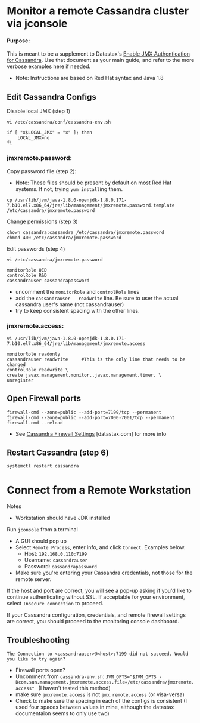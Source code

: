 # Monitor a remote Cassandra cluster via **jconsole**
#### Purpose: 
This is meant to be a supplement to Datastax's [Enable JMX Authentication for Cassandra](https://docs.datastax.com/en/cassandra/2.1/cassandra/security/secureJmxAuthentication.html). Use that document as your main guide, and refer to the more verbose examples here if needed. 
- Note: Instructions are based on Red Hat syntax and Java 1.8

## Edit Cassandra Configs

Disable local JMX (step 1)

`vi /etc/cassandra/conf/cassandra-env.sh`
```
if [ "x$LOCAL_JMX" = "x" ]; then
    LOCAL_JMX=no
fi
```

### **jmxremote.password**:
Copy password file (step 2):
- Note: These files should be present by default on most Red Hat systems. If not, trying `yum install`ing them. 
```
cp /usr/lib/jvm/java-1.8.0-openjdk-1.8.0.171-7.b10.el7.x86_64/jre/lib/management/jmxremote.password.template /etc/cassandra/jmxremote.password
```

Change permissions (step 3)
```
chown cassandra:cassandra /etc/cassandra/jmxremote.password
chmod 400 /etc/cassandra/jmxremote.password
```

Edit passwords (step 4)

`vi /etc/cassandra/jmxremote.password`

```
monitorRole QED
controlRole R&D
cassandrauser cassandrapassword
```
- uncomment the `monitorRole` and `controlRole` lines
- add the `cassandrauser   readwrite` line. Be sure to user the actual cassandra user's name (not cassandrauser)
- try to keep consistent spacing with the other lines. 

### **jmxremote.access**:
`vi /usr/lib/jvm/java-1.8.0-openjdk-1.8.0.171-7.b10.el7.x86_64/jre/lib/management/jmxremote.access`

```
monitorRole readonly
cassandrauser readwrite     #This is the only line that needs to be changed
controlRole readwrite \
create javax.management.monitor.,javax.management.timer. \
unregister
```


## Open Firewall ports

```
firewall-cmd --zone=public --add-port=7199/tcp --permanent
firewall-cmd --zone=public --add-port=7000-7001/tcp --permanent
firewall-cmd --reload
```

- See [Cassandra Firewall Settings](https://docs.datastax.com/en/cassandra/2.1/cassandra/security/secureFireWall_r.html) [datastax.com] for more info

## Restart Cassandra (step 6)
```
systemctl restart cassandra
```

# Connect from a Remote Workstation
Notes
- Workstation should have JDK installed

Run `jconsole` from a terminal
- A GUI should pop up
- Select `Remote Process`, enter info, and click `Connect`. Examples below.
    - Host: `192.168.0.110:7199`
    - Username: `cassandrauser`
    - Password: `cassandrapassword`
- Make sure you're entering your Cassandra credentials, not those for the remote server. 

If the host and port are correct, you will see a pop-up asking if you'd like to continue authenticating without SSL. If acceptable for your environment, select `Insecure connection` to proceed. 

If your Cassandra configuration, credentials, and remote firewall settings are correct, you should proceed to the monitoring console dashboard. 

## Troubleshooting
`The Connection to <cassandrauser>@<host>:7199 did not succeed. Would you like to try again?`
- Firewall ports open? 
- Uncomment from `cassandra-env.sh`: `JVM_OPTS="$JVM_OPTS -Dcom.sun.management.jmxremote.access.file=/etc/cassandra/jmxremote.access"
` (I haven't tested this method)
- make sure `jmxremote.access` is not `jmx.remote.access` (or visa-versa)
- Check to make sure the spacing in each of the configs is consistent (I used four spaces between values in mine, although the datastax documentaion seems to only use two)